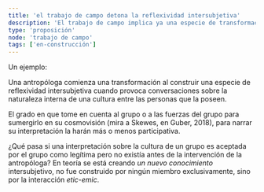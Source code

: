 ```yaml
---
title: 'el trabajo de campo detona la reflexividad intersubjetiva'
description: 'El trabajo de campo implica ya una especie de transformación dentro del espacio intervenido'
type: 'proposición'
node: 'trabajo de campo'
tags: ['en-construcción']
---
```


Un ejemplo:

Una antropóloga comienza una transformación al construir una especie de reflexividad intersubjetiva cuando provoca conversaciones sobre la naturaleza interna de una cultura entre las personas que la poseen.

El grado en que tome en cuenta al grupo o a las fuerzas del grupo para sumergirlo en su cosmovisión (mira a Skewes, en Guber, 2018), para narrar su interpretación la harán más o menos participativa.

¿Qué pasa si una interpretación sobre la cultura de un grupo es aceptada por el grupo como legítima pero no existía antes de la intervención de la antropóloga? En teoría se está creando *un nuevo conocimiento* intersubjetivo, no fue construido por ningún miembro exclusivamente, sino por la interacción *etic*-*emic*.